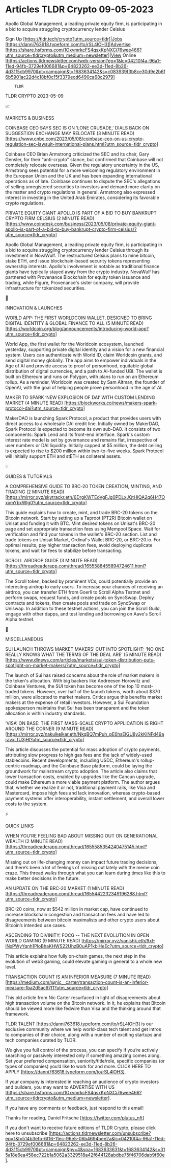 # Articles TLDR Crypto 09-05-2023

Apollo Global Management, a leading private equity firm, is
participating in a bid to acquire struggling cryptocurrency lender
Celsius  

Sign Up [https://tldr.tech/crypto?utm_source=tldr]|Jobs
[https://danni763618.typeform.com/to/rSL4lOH3]|Advertise
[https://share.hsforms.com/1OxvmrkcFS4qsxKpNXCi76wee466?utm_source=tldrcrypto&utm_medium=newsletter]|View
Online
[https://actions.tldrnewsletter.com/web-version?ep=1&lc=04210f4a-96a1-11ed-94fb-3729ef006681&p=64823262-ee3d-11ed-8b26-4d31f5cb9970&pt=campaign&t=1683634142&s=c083939f3b8ce30d9e2b6f6b5901ac22d4c18bf0c15f3379ecd6490ca68c2979]


		TLDR 

TLDR CRYPTO 2023-05-09

📈 

MARKETS & BUSINESS

COINBASE CEO SAYS SEC IS ON ‘LONE CRUSADE,’ DIALS BACK ON
SUGGESTION EXCHANGE MAY RELOCATE (3 MINUTE READ)
[https://www.cnbc.com/2023/05/08/coinbase-ceo-on-us-crypto-regulation-sec-lawsuit-international-plans.html?utm_source=tldr_crypto]


Coinbase CEO Brian Armstrong criticized the SEC and its chair, Gary
Gensler, for their "anti-crypto" stance, but confirmed that Coinbase
will not completely relocate overseas. Given the regulatory
uncertainty in the US, Armstrong sees potential for a more welcoming
regulatory environment in the European Union and the UK and has been
expanding international operations as of late. Coinbase continues to
dispute the SEC's allegations of selling unregistered securities to
investors and demand more clarity on the matter and crypto regulations
in general. Armstrong also expressed interest in investing in the
United Arab Emirates, considering its favorable crypto regulations. 

PRIVATE EQUITY GIANT APOLLO IS PART OF A BID TO BUY BANKRUPT CRYPTO
FIRM CELSIUS (2 MINUTE READ)
[https://www.coindesk.com/business/2023/05/08/private-equity-giant-apollo-is-part-of-a-bid-to-buy-bankrupt-crypto-firm-celsius/?utm_source=tldr_crypto]


Apollo Global Management, a leading private equity firm, is
participating in a bid to acquire struggling cryptocurrency lender
Celsius through its investment in NovaWulf. The restructured Celsius
plans to mine bitcoin, stake ETH, and issue blockchain-based security
tokens representing ownership interests. Apollo's involvement is
notable as traditional finance giants have typically stayed away from
the crypto industry. NovaWulf has partnered with Provenance Blockchain
for equity token issuance and trading, while Figure, Provenance's
sister company, will provide infrastructure for tokenized securities. 

🚀 

INNOVATION & LAUNCHES

WORLD APP: THE FIRST WORLDCOIN WALLET, DESIGNED TO BRING DIGITAL
IDENTITY & GLOBAL FINANCE TO ALL (5 MINUTE READ)
[https://worldcoin.org/blog/announcements/introducing-world-app?utm_source=tldr_crypto]


World App, the first wallet for the Worldcoin ecosystem, launched
yesterday, supporting private digital identity and a vision for a new
financial system. Users can authenticate with World ID, claim
Worldcoin grants, and send digital money globally. The app aims to
empower individuals in the Age of AI and provide access to proof of
personhood, equitable global distribution of digital currencies, and a
path to AI-funded UBI. The wallet is built on Ethereum and runs on
Polygon, with plans to run on an Ethereum rollup. As a reminder,
Worldcoin was created by Sam Altman, the founder of OpenAI, with the
goal of helping people prove personhood in the age of AI. 

MAKER TO SPARK ‘NEW EXPLOSION OF DAI’ WITH CUSTOM LENDING MARKET
(4 MINUTE READ)
[https://blockworks.co/news/makers-spark-protocol-dai?utm_source=tldr_crypto]


MakerDAO is launching Spark Protocol, a product that provides users
with direct access to a wholesale DAI credit line. Initially owned by
MakerDAO, Spark Protocol is expected to become its own sub-DAO. It
consists of two components: Spark Lend and its front-end interface.
Spark's custom interest rate model is set by governance and remains
flat, irrespective of user numbers or DAI liquidity. Initially capped
at $5 million, the debt ceiling is expected to rise to $200 million
within two-to-five weeks. Spark Protocol will initially support ETH
and stETH as collateral assets. 

💡 

GUIDES & TUTORIALS

A COMPREHENSIVE GUIDE TO BRC-20 TOKEN CREATION, MINTING, AND TRADING
(2 MINUTE READ)
[https://mirror.xyz/skytrackr.eth/6DrgKWTEoVgFJg0PDLxJQtHIQA2q6H47OxxmYbxWIg0?utm_source=tldr_crypto]


This guide explains how to create, mint, and trade BRC-20 tokens on
the Bitcoin network. Start by setting up a Taproot (PT2R) Bitcoin
wallet on Unisat and funding it with BTC. Mint desired tokens on
Unisat's BRC-20 page and set appropriate transaction fees using
Mempool Space. Wait for verification and find your tokens in the
wallet's BRC-20 section. List and trade tokens on Unisat Market,
Ordinal's Wallet BRC-20, or BRC-20.io. For optimal results, pay higher
transaction fees, avoid deploying duplicate tokens, and wait for fees
to stabilize before transacting. 

SCROLL AIRDROP GUIDE (3 MINUTE READ)
[https://threadreaderapp.com/thread/1655588455894724611.html?utm_source=tldr_crypto]


The Scroll token, backed by prominent VCs, could potentially provide
an interesting airdrop to early users. To increase your chances of
receiving an airdrop, you can transfer ETH from Goerli to Scroll Alpha
Testnet and perform swaps, request funds, and create pools on
SyncSwap. Deploy contracts and tokens, then create pools and trade on
SyncSwap or Uniswap. In addition to these testnet actions, you can
join the Scroll Guild, engage with other dapps, and test lending and
borrowing on Aave's Scroll Alpha testnet. 

🦄 

MISCELLANEOUS

SUI LAUNCH THROWS MARKET MAKERS’ CUT INTO SPOTLIGHT: ‘NO ONE
REALLY KNOWS WHAT THE TERMS OF THE DEAL ARE’ (5 MINUTE READ)
[https://www.dlnews.com/articles/markets/sui-token-distribution-puts-spotlight-on-market-makers/?utm_source=tldr_crypto]


The launch of Sui has raised concerns about the role of market makers
in the token's allocation. With big backers like Andreesen Horowitz
and Coinbase Ventures, the SUI token has become one of the top 10
most-traded tokens. However, over half of the launch tokens, worth
about $370 million, were allocated to market makers. Critics argue
this benefits market makers at the expense of retail investors.
However, a Sui Foundation spokesperson maintains that Sui has been
transparent and the token allocation is within industry standards. 

‘VISA’ ON BASE: THE FIRST MASS-SCALE CRYPTO APPLICATION IS RIGHT
AROUND THE CORNER (9 MINUTE READ)
[https://mirror.xyz/nakulkelkar.eth/NkqBQ7mPuh_pE6hsElGU8y2kKINFd49aravxLfU3jHI?utm_source=tldr_crypto]


This article discusses the potential for mass adoption of crypto
payments, attributing slow progress to high gas fees and the lack of
widely-used stablecoins. Recent developments, including USDC,
Ethereum's rollup-centric roadmap, and the Coinbase Base platform,
could be laying the groundwork for mainstream crypto adoption. The
article also claims that lower transaction costs, enabled by upgrades
like the Cancun upgrade, could make Ethereum a more viable payment
platform. The author argues that, whether we realize it or not,
traditional payment rails, like Visa and Mastercard, impose high fees
and lack innovation, whereas crypto-based payment systems offer
interoperability, instant settlement, and overall lower costs to the
system. 

⚡ 

QUICK LINKS

WHEN YOU’RE FEELING BAD ABOUT MISSING OUT ON GENERATIONAL WEALTH (2
MINUTE READ)
[https://threadreaderapp.com/thread/1655585354240475145.html?utm_source=tldr_crypto]


Missing out on life-changing money can impact future trading
decisions, and there’s been a lot of feelings of missing out lately
with the meme coin craze. This thread walks through what you can learn
during times like this to make better decisions in the future. 

AN UPDATE ON THE BRC-20 MARKET (1 MINUTE READ)
[https://threadreaderapp.com/thread/1655442232349196288.html?utm_source=tldr_crypto]


BRC-20 coins, now at $542 million in market cap, have continued to
increase blockchain congestion and transaction fees and have led to
disagreements between bitcoin maximalists and other crypto users about
Bitcoin’s intended use cases. 

ASCENDING TO DIVINITY: FOCG -- THE NEXT EVOLUTION IN OPEN WORLD GAMING
(9 MINUTE READ)
[https://mirror.xyz/vanishk.eth/9xI-lNxPWyYqnh1PIoBhaKHWS22UhzB0uAP1kbiHeEc?utm_source=tldr_crypto]


This article explains how fully on-chain games, the next step in the
evolution of web3 gaming, could elevate gaming in general to a whole
new level. 

TRANSACTION COUNT IS AN INFERIOR MEASURE (7 MINUTE READ)
[https://medium.com/@nic__carter/transaction-count-is-an-inferior-measure-fba2d5ac97f1?utm_source=tldr_crypto]


This old article from Nic Carter resurfaced in light of disagreements
about high transaction volume on the Bitcoin network. In it, he
explains that Bitcoin should be viewed more like fedwire than Visa and
the thinking around that framework. 

TLDR TALENT [https://danni763618.typeform.com/to/rSL4lOH3] is our
exclusive community where we help world-class tech talent and get
intros to companies of their choice, along with a number of exciting
startups and tech companies curated by TLDR.

We give you full control of the process, you can specify if you’re
actively searching or passively interested only if something amazing
comes along. Set your preferred compensation, seniority/title/role,
specific companies (or types of companies) you’d like to work for
and more. CLICK HERE TO APPLY
[https://danni763618.typeform.com/to/rSL4lOH3].

If your company is interested in reaching an audience of crypto
investors and builders, you may want to ADVERTISE WITH US
[https://share.hsforms.com/1OxvmrkcFS4qsxKpNXCi76wee466?utm_source=tldrcrypto&utm_medium=newsletter].


If you have any comments or feedback, just respond to this email! 

Thanks for reading, 
Daniel Fritsche [https://twitter.com/plutus_nft] 

If you don't want to receive future editions of TLDR Crypto,
please click here to unsubscribe
[https://actions.tldrnewsletter.com/unsubscribe?ep=1&l=514b3efb-6f16-11ec-96e5-06b4694bee2a&lc=04210f4a-96a1-11ed-94fb-3729ef006681&p=64823262-ee3d-11ed-8b26-4d31f5cb9970&pt=campaign&pv=4&spa=1683633631&t=1683634142&s=315a18e6ea458ec722b1a5062a3329518a42f644128abdbe75f46706dab9f60e].


 